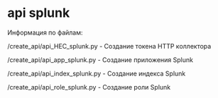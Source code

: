 # api splunk
 
Информация по файлам:



/create_api/api_HEC_splunk.py - Создание токена HTTP коллектора


/create_api/api_app_splunk.py - Создание приложения Splunk


/create_api/api_index_splunk.py - Создание индекса Splunk



/create_api/api_role_splunk.py - Создание роли Splunk
 

